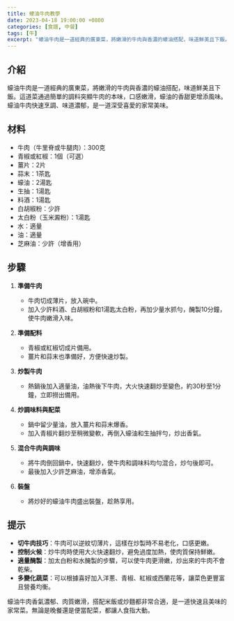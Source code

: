 ```yaml
---
title: 蠔油牛肉教學
date: 2023-04-18 19:00:00 +0800
categories: [食譜, 中餐]
tags: [牛] 
excerpt: "蠔油牛肉是一道經典的廣東菜，將嫩滑的牛肉與香濃的蠔油搭配，味道鮮美且下飯。這道菜通過簡單的調料突顯牛肉的本味，口感嫩滑，蠔油的香甜更增添風味。蠔油牛肉快速烹調、味道濃郁，是一道深受喜愛的家常美味"
---
```


## 介紹
蠔油牛肉是一道經典的廣東菜，將嫩滑的牛肉與香濃的蠔油搭配，味道鮮美且下飯。這道菜通過簡單的調料突顯牛肉的本味，口感嫩滑，蠔油的香甜更增添風味。蠔油牛肉快速烹調、味道濃郁，是一道深受喜愛的家常美味。

## 材料
- 牛肉（牛里脊或牛腿肉）：300克
- 青椒或紅椒：1個（可選）
- 薑片：2片
- 蒜末：1茶匙
- 蠔油：2湯匙
- 生抽：1湯匙
- 料酒：1湯匙
- 白胡椒粉：少許
- 太白粉（玉米澱粉）：1湯匙
- 水：適量
- 油：適量
- 芝麻油：少許（增香用）

## 步驟

1. **準備牛肉**  
   - 牛肉切成薄片，放入碗中。
   - 加入少許料酒、白胡椒粉和1湯匙太白粉，再加少量水抓勻，醃製10分鐘，使牛肉嫩滑入味。

2. **準備配料**  
   - 青椒或紅椒切成片備用。
   - 薑片和蒜末也準備好，方便快速炒製。

3. **炒製牛肉**  
   - 熱鍋後加入適量油，油熱後下牛肉，大火快速翻炒至變色，約30秒至1分鐘，立即撈出備用。
   
4. **炒調味料與配菜**  
   - 鍋中留少量油，放入薑片和蒜末爆香。
   - 加入青椒片翻炒至稍微變軟，再倒入蠔油和生抽拌勻，炒出香氣。

5. **混合牛肉與調味**  
   - 將牛肉倒回鍋中，快速翻炒，使牛肉和調味料均勻混合，炒勻後即可。
   - 最後加入少許芝麻油，增添香氣。

6. **裝盤**  
   - 將炒好的蠔油牛肉盛出裝盤，趁熱享用。

## 提示
- **切牛肉技巧**：牛肉可以逆紋切薄片，這樣在炒製時不易老化，口感更嫩。
- **控制火候**：炒牛肉時使用大火快速翻炒，避免過度加熱，使肉質保持鮮嫩。
- **適量醃製**：加太白粉和水醃製的步驟，可以使牛肉更滑嫩，炒出來的牛肉不會乾柴。
- **多變化蔬菜**：可以根據喜好加入洋蔥、青椒、紅椒或西蘭花等，讓菜色更豐富且營養均衡。

蠔油牛肉香氣濃郁、肉質嫩滑，搭配米飯或炒麵都非常合適，是一道快速且美味的家常菜。無論是晚餐還是便當配菜，都讓人食指大動。
